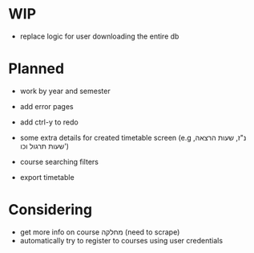 # WIP

- replace logic for user downloading the entire db

# Planned

- work by year and semester

- add error pages
- add ctrl-y to redo

- some extra details for created timetable screen (e.g נ"ז, שעות הרצאה, שעות תרגול וכו')

- course searching filters
- export timetable

# Considering

- get more info on course מחלקה (need to scrape)
- automatically try to register to courses using user credentials
